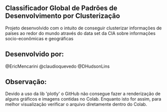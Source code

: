 ## Classificador Global de Padrões de Desenvolvimento por Clusterização
Projeto desenvolvido com o intuito de conseguir clusterizar informações de países ao redor do mundo 
através do data set da CIA sobre informações socio-econômicas e geográficas


## Desenvolvido por:
   @EricMencarini
   @claudioquevedo
   @DHudsonLins

## Observação:
Devido a uso da lib 'plotly' o GitHub não consegue fazer a renderização de alguns gráficos e imagens contidas no Colab.
Enquanto isto for assim, para melhor visualização verificar o arquivo diretamente dentro do Colab.
